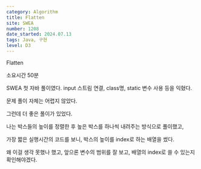 ```yaml
---
category: Algorithm
title: Flatten
site: SWEA
number: 1208
date_started: 2024.07.13
tags: Java, 구현
level: D3
---
```


Flatten

소요시간 50분

SWEA 첫 자바 풀이였다.
input 스트림 연결, class명, static 변수 사용 등을 익혔다.

문제 풀이 자체는 어렵지 않았다.

그런데 더 좋은 풀이가 있었다.

나는 박스들의 높이를 정렬한 후 높은 박스를 하나씩 내려주는 방식으로 풀이했고,

가장 짧은 실행시간의 코드를 보니, 박스의 높이를 index로 하는 배열을 썼다.

왜 이걸 생각 못했나 했고, 앞으론 변수의 범위를 잘 보고, 배열의 index로 쓸 수 있는지 확인해야겠다.
